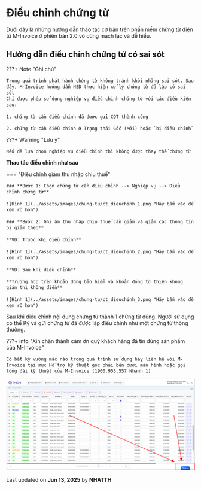 # **Điều chỉnh chứng từ**

Dưới đây là những hướng dẫn thao tác cơ bản trên phần mềm chứng từ điện tử M-Invoice ở phiên bản 2.0 vô cùng mạch lạc và dễ hiểu.

## **Hướng dẫn điều chỉnh chứng từ có sai sót**

???+ Note "Ghi chú"

    Trong quá trình phát hành chứng từ không tránh khỏi những sai sót. Sau đây, M-Invoice hướng dẫn NSD thực hiện xử lý chứng từ đã lập có sai sót
    Chỉ được phép sử dụng nghiệp vụ điều chỉnh chứng từ với các điều kiện sau:

    1. chứng từ cần điều chỉnh đã được gửi CQT thành công

    2. chứng từ cần điều chỉnh ở Trạng thái Gốc (Mới) hoặc `bị điều chỉnh`

???+ Warning "Lưu ý"

    Nếu đã lựa chọn nghiệp vụ điều chỉnh thì không được thay thế chứng từ

**Thao tác điều chỉnh như sau**

=== "Điều chỉnh giảm thu nhập chịu thuế"

    ### **Bước 1: Chọn chứng từ cần điều chỉnh --> Nghiệp vụ --> Điều chỉnh chứng từ**

    ![Hình 1](../assets/images/chung-tu/ct_dieuchinh_1.png "Hãy bấm vào để xem rõ hơn")

    ### **Bước 2: Ghi âm thu nhập chịu thuế cần giảm và giảm các thông tin bị giảm theo**

    **VD: Trước khi điều chỉnh**

    ![Hình 1](../assets/images/chung-tu/ct_dieuchinh_2.png "Hãy bấm vào để xem rõ hơn")

    **VD: Sau khi điều chỉnh**

    **Trường hơp trên khoản đóng bảo hiểm và khoản đóng từ thiện không giảm thì không điền**

    ![Hình 1](../assets/images/chung-tu/ct_dieuchinh_3.png "Hãy bấm vào để xem rõ hơn")

Sau khi điều chỉnh nội dung chứng từ thành 1 chứng từ đúng. Người sử dụng có thể Ký và gửi chứng từ đã được lập điều chỉnh như một chứng từ thông thường.

???+ info "Xin chân thành cảm ơn quý khách hàng đã tin dùng sản phẩm của M-Invoice"

    Có bất kỳ vướng mắc nào trong quá trình sử dụng hãy liên hệ với M-Invoice tại mục Hỗ trợ kỹ thuật góc phải bên dưới màn hình hoặc gọi tổng đài kỹ thuật của M-Invoice (1900.955.557 Nhánh 1)

![Hình 5](../assets/images/chung-tu/hotro.png "Hãy bấm vào để xem rõ hơn")

<div class="last-updated">Last updated on <strong>Jun 13, 2025</strong> by <strong>NHATTH</strong></div>
